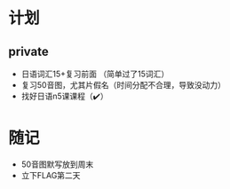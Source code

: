 # 计划 
## private
- 日语词汇15+复习前面 （简单过了15词汇）
- 复习50音图，尤其片假名（时间分配不合理，导致没动力）
- 找好日语n5课课程（✔️）

# 随记
- 50音图默写放到周末
- 立下FLAG第二天